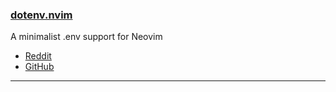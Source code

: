 <h3 id="new-dotenv">
    <a href="#new-dotenv">
        <span class="icon-text">
            <span class="icon">
                <i class="fa-solid fa-book"></i>
            </span>
            <span>dotenv.nvim</span>
        </span>
    </a>
</h3>

A minimalist .env support for Neovim

- [Reddit](https://www.reddit.com/r/neovim/comments/zdouvj/dotenvnvim_a_minimalist_env_support_for_neovim/)
- [GitHub](https://github.com/ellisonleao/dotenv.nvim)

---
